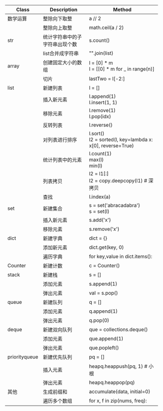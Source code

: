 | Class         | Description                    | Method                                                         |
| ------------- | ------------------------------ | -------------------------------------------------------------- |
| 数学运算      | 整除向下取整                   | a // 2                                                         |
|               | 整除向上取整                   | math.ceil(a / 2)                                               |
| str           | 统计字符串中的子字符串出现个数 | s.count()                                                      |
|               | list合并成字符串               | "".join(list)                                                  |
| array         | 创建固定大小的数组             | l = [0] * m<br />l = [[0] * m for _ in range(n)]               |
|               | 切片                           | lastTwo = l[-2:]                                               |
| list          | 新建列表                       | l = []                                                         |
|               | 插入新元素                     | l.append(1)<br />l.insert(1, 1)                                |
|               | 移除元素                       | l.remove(1)<br />l.pop(idx)                                    |
|               | 反转列表                       | l.reverse()                                                    |
|               | 对列表进行排序                 | l.sort()<br />l2 = sorted(l, key=lambda x: x[0], reverse=True) |
|               | 统计列表中的元素               | l.count(1)<br />max(l)<br />min(l)                             |
|               | 列表拷贝                       | l2 = l1[:]<br />l2 = copy.deepcopy(l1) # 深拷贝                |
|               | 查找                           | l.index(a)                                                     |
| set           | 新建集合                       | s = set('abracadabra')<br />s = set(l)                         |
|               | 插入新元素                     | s.add('x')                                                     |
|               | 移除元素                       | s.remove('x')                                                  |
| dict          | 新建字典                       | dict = {}                                                      |
|               | 添加新元素                     | dict.get(key, 0)                                               |
|               | 遍历字典                       | for key,value in dict.items():                                 |
| Counter       | 新建计数                       | c = Counter()                                                  |
| stack         | 新建栈                         | s = []                                                        |
|               | 添加元素                       | s.append(1)                                                    |
|               | 弹出元素                       | val = s.pop()                                                  |
| queue         | 新建队列                       | q = []                                                         |
|               | 添加元素                       | q.append(1)                                                    |
|               | 弹出元素                       | q.pop(0)                                                       |
| deque         | 新建双向队列                   | que = collections.deque()                                      |
|               | 添加元素                       | que.append(1)                                                  |
|               | 弹出元素                       | que.popleft()                                                  |
| priorityqueue | 新建优先队列                   | pq = []                                                        |
|               | 插入元素                       | heapq.heappush(pq, 1) # 小根                                   |
|               | 弹出元素                       | heapq.heappop(pq)                                              |
| 其他          | 生成前缀和                     | accumulate(data, initial=0)                                    |
|               | 遍历多个数组                   | for x, f in zip(nums, freq):                                   |
